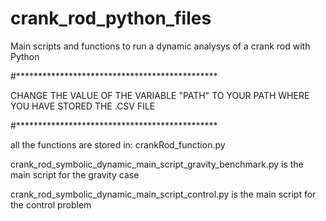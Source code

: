 # crank_rod_python_files
Main scripts and functions to run a dynamic analysys of a crank rod with Python

#**********************************************

CHANGE THE VALUE OF THE VARIABLE "PATH" TO YOUR PATH WHERE YOU HAVE STORED THE .CSV FILE 

#**********************************************

all the functions are stored in: crankRod_function.py

crank_rod_symbolic_dynamic_main_script_gravity_benchmark.py is the main script for the gravity case

crank_rod_symbolic_dynamic_main_script_control.py is the main script for the control problem
